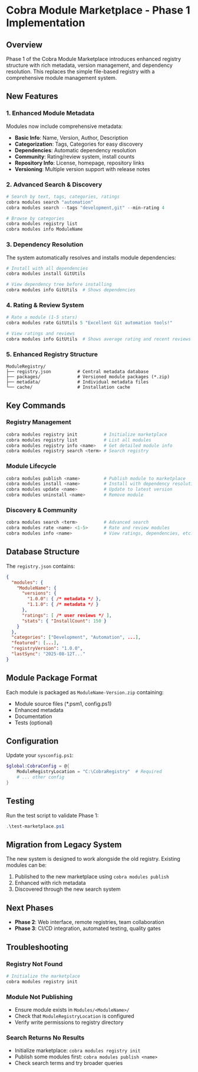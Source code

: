 # Cobra Module Marketplace - Phase 1 Implementation

## Overview

Phase 1 of the Cobra Module Marketplace introduces enhanced registry structure with rich metadata, version management, and dependency resolution. This replaces the simple file-based registry with a comprehensive module management system.

## New Features

### 1. Enhanced Module Metadata

Modules now include comprehensive metadata:

- **Basic Info**: Name, Version, Author, Description
- **Categorization**: Tags, Categories for easy discovery
- **Dependencies**: Automatic dependency resolution
- **Community**: Rating/review system, install counts
- **Repository Info**: License, homepage, repository links
- **Versioning**: Multiple version support with release notes

### 2. Advanced Search & Discovery

```powershell
# Search by text, tags, categories, ratings
cobra modules search "automation"
cobra modules search --tags "development,git" --min-rating 4

# Browse by categories
cobra modules registry list
cobra modules info ModuleName
```

### 3. Dependency Resolution

The system automatically resolves and installs module dependencies:

```powershell
# Install with all dependencies
cobra modules install GitUtils

# View dependency tree before installing
cobra modules info GitUtils  # Shows dependencies
```

### 4. Rating & Review System

```powershell
# Rate a module (1-5 stars)
cobra modules rate GitUtils 5 "Excellent Git automation tools!"

# View ratings and reviews
cobra modules info GitUtils  # Shows average rating and recent reviews
```

### 5. Enhanced Registry Structure

```
ModuleRegistry/
├── registry.json          # Central metadata database
├── packages/              # Versioned module packages (*.zip)
├── metadata/              # Individual metadata files
└── cache/                 # Installation cache
```

## Key Commands

### Registry Management

```powershell
cobra modules registry init          # Initialize marketplace
cobra modules registry list          # List all modules
cobra modules registry info <name>   # Get detailed module info
cobra modules registry search <term> # Search registry
```

### Module Lifecycle

```powershell
cobra modules publish <name>         # Publish module to marketplace
cobra modules install <name>         # Install with dependency resolution
cobra modules update <name>          # Update to latest version
cobra modules uninstall <name>       # Remove module
```

### Discovery & Community

```powershell
cobra modules search <term>          # Advanced search
cobra modules rate <name> <1-5>      # Rate and review modules
cobra modules info <name>            # View ratings, dependencies, etc.
```

## Database Structure

The `registry.json` contains:

```json
{
  "modules": {
    "ModuleName": {
      "versions": {
        "1.0.0": { /* metadata */ },
        "1.1.0": { /* metadata */ }
      },
      "ratings": [ /* user reviews */ ],
      "stats": { "InstallCount": 150 }
    }
  },
  "categories": ["Development", "Automation", ...],
  "featured": [...],
  "registryVersion": "1.0.0",
  "lastSync": "2025-08-12T..."
}
```

## Module Package Format

Each module is packaged as `ModuleName-Version.zip` containing:

- Module source files (\*.psm1, config.ps1)
- Enhanced metadata
- Documentation
- Tests (optional)

## Configuration

Update your `sysconfig.ps1`:

```powershell
$global:CobraConfig = @{
    ModuleRegistryLocation = "C:\CobraRegistry"  # Required
    # ... other config
}
```

## Testing

Run the test script to validate Phase 1:

```powershell
.\test-marketplace.ps1
```

## Migration from Legacy System

The new system is designed to work alongside the old registry. Existing modules can be:

1. Published to the new marketplace using `cobra modules publish`
2. Enhanced with rich metadata
3. Discovered through the new search system

## Next Phases

- **Phase 2**: Web interface, remote registries, team collaboration
- **Phase 3**: CI/CD integration, automated testing, quality gates

## Troubleshooting

### Registry Not Found

```powershell
# Initialize the marketplace
cobra modules registry init
```

### Module Not Publishing

- Ensure module exists in `Modules/<ModuleName>/`
- Check that `ModuleRegistryLocation` is configured
- Verify write permissions to registry directory

### Search Returns No Results

- Initialize marketplace: `cobra modules registry init`
- Publish some modules first: `cobra modules publish <name>`
- Check search terms and try broader queries
